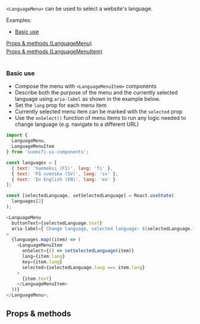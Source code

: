 `<LanguageMenu>` can be used to select a website's language.

Examples:

<ul>
  <li><a href="/#/Components/LanguageMenu?id=basic-use">Basic use</a></li>
</ul>

<div style="margin-bottom: 5px">
  <a href="/#/Components/LanguageMenu?id=props--methods">Props & methods (LanguageMenu)</a>
</div>
<div style="margin-bottom: 40px">
  <a href="/#/Components/LanguageMenu?id=languagemenuitem">Props & methods (LanguageMenuItem)</a>
</div>

### Basic use

- Compose the menu with `<LanguageMenuItem>` components
- Describe both the purpose of the menu and the currently selected language using `aria-label` as shown in the example below.
- Set the `lang` prop for each menu item
- Currently selected menu item can be marked with the `selected` prop
- Use the `onSelect()` function of menu items to run any logic needed to change language (e.g. navigate to a different URL)

```js
import {
  LanguageMenu,
  LanguageMenuItem
} from 'suomifi-ui-components';

const languages = [
  { text: 'Suomeksi (FI)', lang: 'fi' },
  { text: 'På svenska (SV)', lang: 'sv' },
  { text: 'In English (EN)', lang: 'en' }
];

const [selectedLanguage, setSelectedLanguage] = React.useState(
  languages[2]
);

<LanguageMenu
  buttonText={selectedLanguage.text}
  aria-label={`Change language, selected language: ${selectedLanguage.text}`}
>
  {languages.map((item) => (
    <LanguageMenuItem
      onSelect={() => setSelectedLanguage(item)}
      lang={item.lang}
      key={item.lang}
      selected={selectedLanguage.lang === item.lang}
    >
      {item.text}
    </LanguageMenuItem>
  ))}
</LanguageMenu>;
```

## Props & methods
